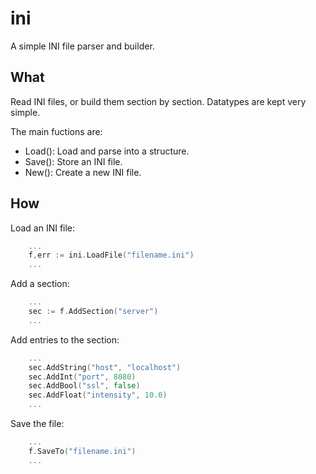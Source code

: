 # ini
A simple INI file parser and builder.

## What
Read INI files, or build them section by section. Datatypes are kept very simple.

The main fuctions are:
- Load(): Load and parse into a structure.
- Save(): Store an INI file.
- New(): Create a new INI file.

## How
Load an INI file:
```go
	...
	f,err := ini.LoadFile("filename.ini")
	...
```

Add a section:
```go
	...
	sec := f.AddSection("server")
	...
```

Add entries to the section:
```go
	...
	sec.AddString("host", "localhost")
	sec.AddInt("port", 8080)
	sec.AddBool("ssl", false)
	sec.AddFloat("intensity", 10.0)
	...
```

Save the file:
```go
	...
	f.SaveTo("filename.ini")
	...
```

